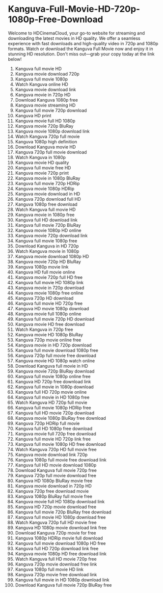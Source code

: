 # Kanguva-Full-Movie-HD-720p-1080p-Free-Download
Welcome to HDCinemaCloud, your go-to website for streaming and downloading the latest movies in HD quality. We offer a seamless experience with fast downloads and high-quality video in 720p and 1080p formats. Watch or download the Kanguva Full Movie now and enjoy it in stunning HD resolution. Don't miss out—grab your copy today at the link below!



1. Kanguva full movie HD
2. Kanguva movie download 720p
3. Kanguva full movie 1080p
4. Watch Kanguva online HD
5. Kanguva movie download link
6. Kanguva movie in 720p HD
7. Download Kanguva 1080p free
8. Kanguva movie streaming HD
9. Kanguva full movie 720p download
10. Kanguva HD print
11. Kanguva movie full HD 1080p
12. Kanguva movie 720p BluRay
13. Kanguva movie 1080p download link
14. Watch Kanguva 720p full movie
15. Kanguva 1080p high definition
16. Download Kanguva movie HD
17. Kanguva 720p full movie download
18. Watch Kanguva in 1080p
19. Kanguva movie HD quality
20. Kanguva full movie free HD
21. Kanguva movie 720p print
22. Kanguva movie in 1080p BluRay
23. Kanguva full movie 720p HDRip
24. Kanguva movie 1080p HDRip
25. Kanguva movie download in HD
26. Kanguva 720p download full HD
27. Kanguva 1080p free download
28. Watch Kanguva full movie HD
29. Kanguva movie in 1080p free
30. Kanguva full HD download link
31. Kanguva full movie 720p BluRay
32. Kanguva movie 1080p HD online
33. Kanguva movie 720p download link
34. Kanguva full movie 1080p free
35. Download Kanguva in HD 720p
36. Watch Kanguva movie in 1080p
37. Kanguva movie download 1080p HD
38. Kanguva movie 720p HD BluRay
39. Kanguva 1080p movie link
40. Kanguva HD full movie online
41. Kanguva movie 720p full HD free
42. Kanguva full movie HD 1080p link
43. Kanguva movie in 720p download
44. Kanguva movie 1080p free online
45. Kanguva 720p HD download
46. Kanguva full movie HD 720p free
47. Kanguva HD movie 1080p download
48. Kanguva movie full 1080p online
49. Kanguva full movie 720p HD download
50. Kanguva movie HD free download
51. Watch Kanguva in 720p free
52. Kanguva movie HD 1080p BluRay
53. Kanguva 720p movie online free
54. Kanguva movie in HD 720p download
55. Kanguva full movie download 1080p free
56. Kanguva 720p full movie free download
57. Kanguva movie HD 1080p watch online
58. Download Kanguva full movie in HD
59. Kanguva movie 720p BluRay download
60. Kanguva full movie 1080p online free
61. Kanguva HD 720p free download link
62. Kanguva full movie in 1080p download
63. Kanguva full HD 720p movie online
64. Kanguva full movie in HD 1080p free
65. Watch Kanguva HD 720p full movie
66. Kanguva full movie 1080p HDRip free
67. Kanguva full HD movie 720p download
68. Kanguva movie 1080p BluRay free download
69. Kanguva 720p HDRip full movie
70. Kanguva full HD 1080p free download
71. Kanguva movie full 720p free download
72. Kanguva full movie HD 720p link free
73. Kanguva full movie 1080p HD free download
74. Watch Kanguva 720p HD full movie free
75. Kanguva movie download link 720p
76. Kanguva 1080p full movie free download link
77. Kanguva full HD movie download 1080p
78. Download Kanguva full movie 720p free
79. Kanguva 720p full movie download free
80. Kanguva HD 1080p BluRay movie free
81. Kanguva movie download in 720p HD
82. Kanguva 720p free download movie
83. Kanguva 1080p BluRay full movie free
84. Kanguva movie full HD 1080p download link
85. Kanguva HD 720p movie download free
86. Kanguva full movie 720p BluRay free download
87. Kanguva full movie HD 1080p download free
88. Watch Kanguva 720p full HD movie free
89. Kanguva HD 1080p movie download link free
90. Download Kanguva 720p movie for free
91. Kanguva 1080p HDRip movie full download
92. Kanguva full movie download 1080p HD free
93. Kanguva full HD 720p download link free
94. Kanguva movie 1080p HD free download link
95. Watch Kanguva full HD movie 720p free
96. Kanguva 720p movie download free link
97. Kanguva 1080p full movie HD link
98. Kanguva 720p movie free download link
99. Kanguva full movie in HD 1080p download link
100. Download Kanguva full movie 720p BluRay free


